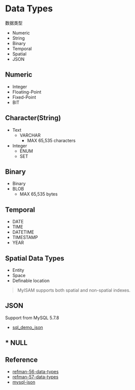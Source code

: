 # Data Types
数据类型

- Numeric
- String
- Binary
- Temporal
- Spatial
- JSON

## Numeric

- Integer
- Floating-Point
- Fixed-Point
- BIT

## Character(String)

- Text
  - VARCHAR
    - MAX 65,535 characters
- Integer
  - ENUM
  - SET

## Binary

- Binary
- BLOB
  - MAX 65,535 bytes

## Temporal

- DATE
- TIME
- DATETIME
- TIMESTAMP
- YEAR

## Spatial Data Types

- Entity
- Space
- Definable location

> MyISAM supports both spatial and non-spatial indexes.

## JSON
Support from MySQL 5.7.8

- [sql_demo_json](../../sql_scripts/sql_dev/DataType_json.sql)


## * NULL


## Reference

- [refman-56-data-types](https://dev.mysql.com/doc/refman/5.6/en/data-types.html)
- [refman-57-data-types](https://dev.mysql.com/doc/refman/5.7/en/data-types.html)
- [mysql-json](https://dev.mysql.com/doc/refman/5.7/en/json.html)